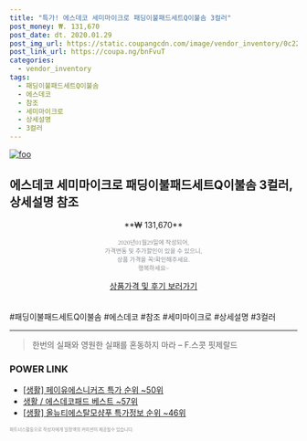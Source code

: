 ```yaml
--- 
title: "특가! 에스데코 세미마이크로 패딩이불패드세트Q이불솜 3컬러" 
post_money: ₩. 131,670 
post_date: dt. 2020.01.29 
post_img_url: https://static.coupangcdn.com/image/vendor_inventory/0c22/41b058f0002134c01dafad139a0f83f1994e7c2cffa58e27c39bb0cc9ce6.jpg 
post_link_url: https://coupa.ng/bnFvuT 
categories: 
  - vendor_inventory 
tags: 
  - 패딩이불패드세트Q이불솜 
  - 에스데코 
  - 참조 
  - 세미마이크로 
  - 상세설명 
  - 3컬러 
--- 
```

[![foo](https://static.coupangcdn.com/image/vendor_inventory/0c22/41b058f0002134c01dafad139a0f83f1994e7c2cffa58e27c39bb0cc9ce6.jpg)](https://coupa.ng/bnFvuT) 

## 에스데코 세미마이크로 패딩이불패드세트Q이불솜 3컬러, 상세설명 참조 
<p style="text-align: center;">**₩ 131,670**</p> 
<p style="text-align: center;"><span style="color: #898c8f; font-family: Georgia,Times,serif; font-size: 0.75em;">2020년01월29일에 작성되어, <br>가격변동 및 추가할인이 있을 수 있으니,<br> 상품 가격을 꼭!확인해주세요.<br>행복하세요~</span> 
</p>	 
<div markdown="0" style="text-align: center;"><a href="https://coupa.ng/bnFvuT" class="btn btn--success">상품가격 및 후기 보러가기</a></div> 
<br><br> 
  #패딩이불패드세트Q이불솜 #에스데코 #참조 #세미마이크로 #상세설명 #3컬러 
<hr> 

> 한번의 실패와 영원한 실패를 혼동하지 마라  – F.스콧 핏제랄드 


### POWER LINK

* <a href="https://blog.naver.com/sakai111/221786689715" target="_blank"> [생활] 페이유에스니커즈 특가 순위 ~50위</a>
* <a href="https://blog.naver.com/santokki14/221788446129" target="_blank">생활 / 에스데코패드 베스트 ~57위</a>
* <a href="https://blog.naver.com/sakai111/221776201443" target="_blank"> [생활] 올뉴티에스탈모샴푸 특가정보 순위 ~46위</a>

<span style="color: #898c8f; font-family: Georgia,Times,serif; font-size: 0.55em;">파트너스활동으로 작성자에게 일정액의 커미션이 제공될수 있습니다.</span> 
